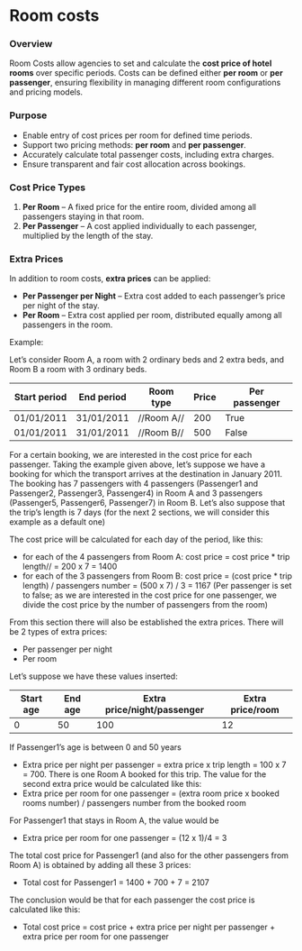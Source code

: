 # Room costs

### Overview

Room Costs allow agencies to set and calculate the **cost price of hotel rooms** over specific periods. Costs can be defined either **per room** or **per passenger**, ensuring flexibility in managing different room configurations and pricing models.

### Purpose

* Enable entry of cost prices per room for defined time periods.
* Support two pricing methods: **per room** and **per passenger**.
* Accurately calculate total passenger costs, including extra charges.
* Ensure transparent and fair cost allocation across bookings.

### Cost Price Types

1. **Per Room** – A fixed price for the entire room, divided among all passengers staying in that room.
2. **Per Passenger** – A cost applied individually to each passenger, multiplied by the length of the stay.

### Extra Prices

In addition to room costs, **extra prices** can be applied:

* **Per Passenger per Night** – Extra cost added to each passenger’s price per night of the stay.
* **Per Room** – Extra cost applied per room, distributed equally among all passengers in the room.

Example:

Let’s consider Room A, a room with 2 ordinary beds and 2 extra beds, and Room B a room with 3 ordinary beds.

| Start period | End period | Room type  | Price | Per passenger |
| ------------ | ---------- | ---------- | ----- | ------------- |
| 01/01/2011   | 31/01/2011 | //Room A// | 200   | True          |
| 01/01/2011   | 31/01/2011 | //Room B// | 500   | False         |

For a certain booking, we are interested in the cost price for each passenger. Taking the example given above, let’s suppose we have a booking for which the transport arrives at the destination in January 2011. The booking has 7 passengers with 4 passengers (Passenger1 and Passenger2, Passenger3, Passenger4) in Room A and 3 passengers (Passenger5, Passenger6, Passenger7) in Room B. Let’s also suppose that the trip’s length is 7 days (for the next 2 sections, we will consider this example as a default one)

The cost price will be calculated for each day of the period, like this:

* for each of the 4 passengers from Room A: cost price = cost price \* trip length// = 200 x 7 = 1400
* for each of the 3 passengers from Room B: cost price = (cost price \* trip length) / passengers number = (500 x 7) / 3 = 1167 (Per passenger is set to false; as we are interested in the cost price for one passenger, we divide the cost price by the number of passengers from the room)

From this section there will also be established the extra prices. There will be 2 types of extra prices:

* Per passenger per night
* Per room

Let’s suppose we have these values inserted:

| Start age | End age | Extra price/night/passenger | Extra price/room |
| --------- | ------- | --------------------------- | ---------------- |
| 0         | 50      | 100                         | 12               |

If Passenger1’s age is between 0 and 50 years

* Extra price per night per passenger = extra price x trip length = 100 x 7 = 700. There is one Room A booked for this trip. The value for the second extra price would be calculated like this:
* Extra price per room for one passenger = (extra room price x booked rooms number) / passengers number from the booked room

For Passenger1 that stays in Room A, the value would be

* Extra price per room for one passenger = (12 x 1)/4 = 3

The total cost price for Passenger1 (and also for the other passengers from Room A) is obtained by adding all these 3 prices:

* Total cost for Passenger1 = 1400 + 700 + 7 = 2107

The conclusion would be that for each passenger the cost price is calculated like this:

* Total cost price = cost price + extra price per night per passenger + extra price per room for one passenger

